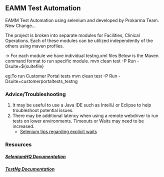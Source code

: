 ## EAMM Test Automation
EAMM Test Automation using selenium and developed by Prokarma Team. New Change...   

The project is broken into separate modules for Facilities, Clinical Operations. Each of these modules can be utilized independently of the others using maven profiles.

-> For each module we have individual testng.xml files 
Below is the Maven command format to run specific module.
  mvn clean test -P Run -Dsuite=${suitefile} 

eg:To run Customer Portal tests
mvn clean test -P Run -Dsuite=customerportaltests_testng


### Advice/Troubleshooting
1. It may be useful to use a Java IDE such as IntelliJ or Eclipse to help troubleshoot potential issues.
2. There may be additional latency when using a remote webdriver to run tests on lower environments. Timeouts or Waits may need to be increased.
    * [Selenium tips regarding explicit waits](https://wiki.saucelabs.com/display/DOCS/Best+Practice%3A+Use+Explicit+Waits)

### Resources
##### [SeleniumHQ Documentation](http://www.seleniumhq.org/docs/)

##### [TestNg Documentation](http://testng.org/javadocs/index.html)
